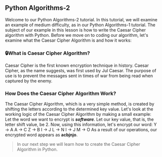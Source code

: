 ## Python Algorithms-2
Welcome to our Python Algorithms-2 tutorial. In this tutorial, we will examine an example of medium difficulty, as in our Python Algorithms-1 tutorial. The subject of our example in this lesson is how to write the Caesar Cipher algorithm with Python.
Before we move on to coding our algorithm, let's examine what the Caesar Cipher Algorithm is and how it works:

### 🔒What is Caesar Cipher Algorithm?
Caesar Cipher is the first known encryption technique in history. Caesar Cipher, as the name suggests, was first used by Jul Caesar. The purpose of use is to prevent the messages sent in times of war from being read when captured by the enemy.

### How Does the Caesar Cipher Algorithm Work?
The Caesar Cipher Algorithm, which is a very simple method, is created by shifting the letters according to the determined key value. Let's look at the working logic of the Caesar Cipher Algorithm by making a small example:
Let the word we want to encrypt is ***software***. Let our key value, that is, the letter shift value, be 2. Now, using this information, let's encrypt our word:
Y -> A
A -> C
Z -> B
I -> J
L -> N
I -> J
M -> O
As a result of our operations, our encrypted word appears as **acbjnjo**.

> In our next step we will learn how to create the Caesar Cipher Algorithm in Python.